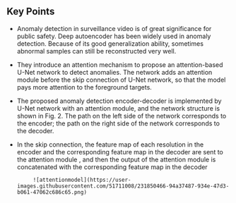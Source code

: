
## Key Points
* Anomaly detection in surveillance video is of great significance for public safety. Deep autoencoder has been widely used in anomaly detection. Because of its good generalization ability, sometimes abnormal samples can still be reconstructed very well.

* They introduce an attention mechanism to propose an attention-based U-Net network to detect anomalies. The network adds an attention module before the skip connection of U-Net network, so that the model pays more attention to the foreground targets.

* The proposed anomaly detection encoder-decoder is implemented by U-Net network with an attention module, and the network structure is shown in Fig. 2. The path on the left side of the network corresponds to the encoder; the path on the right side of the network corresponds to the decoder.

* In the skip connection, the feature map of each resolution in the encoder and the corresponding feature map in the decoder are sent to the attention module , and then the output of the attention module is concatenated with the corresponding feature map in the decoder
 
 
                     
           ![attentionmodel](https://user-images.githubusercontent.com/51711008/231850466-94a37487-934e-47d3-b061-47062c686c65.png)
